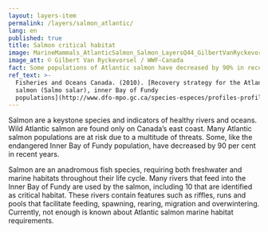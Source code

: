 ```yaml
---
layout: layers-item
permalink: /layers/salmon_atlantic/
lang: en
published: true
title: Salmon critical habitat
image: MarineMammals_AtlanticSalmon_Salmon_LayersQ44_GilbertVanRyckevorsel.jpg
image_att: © Gilbert Van Ryckevorsel / WWF-Canada
fact: Some populations of Atlantic salmon have decreased by 90% in recent years
ref_text: >-
  Fisheries and Oceans Canada. (2010). [Recovery strategy for the Atlantic
  salmon (Salmo salar), inner Bay of Fundy
  populations](http://www.dfo-mpo.gc.ca/species-especes/profiles-profils/salmon-atl-saumon-eng.html)
---
```

Salmon are a keystone species and indicators of healthy rivers and oceans. Wild Atlantic salmon are found only on Canada’s east coast. Many Atlantic salmon populations are at risk due to a multitude of threats. Some, like the endangered Inner Bay of Fundy population, have decreased by 90 per cent in recent years. 

Salmon are an anadromous fish species, requiring both freshwater and marine habitats throughout their life cycle. Many rivers that feed into the Inner Bay of Fundy are used by the salmon, including 10 that are identified as critical habitat. These rivers contain features such as riffles, runs and pools that facilitate feeding, spawning, rearing, migration and overwintering. Currently, not enough is known about Atlantic salmon marine habitat requirements.
